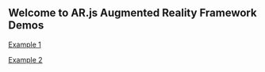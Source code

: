 ## Welcome to AR.js Augmented Reality Framework Demos

<a href="https://comancheace.github.io/AR.js-Demos/arjs_demo/index.html" target="_blank">Example 1</a>

<a href="https://comancheace.github.io/AR.js-Demos/arjs_demo_2/index.html" target="_blank">Example 2</a>
